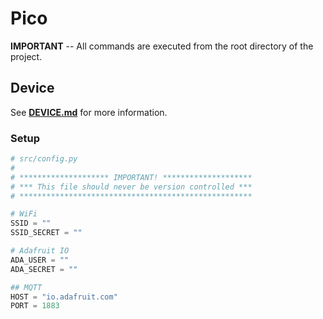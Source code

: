 # Pico

**IMPORTANT** -- All commands are executed from the root directory of the project.

## Device

See **[DEVICE.md](DEVICE.md)** for more information.

### Setup

```py
# src/config.py
#
# ******************** IMPORTANT! ********************
# *** This file should never be version controlled ***
# ****************************************************

# WiFi
SSID = ""
SSID_SECRET = ""

# Adafruit IO
ADA_USER = ""
ADA_SECRET = ""

## MQTT
HOST = "io.adafruit.com"
PORT = 1883
```
